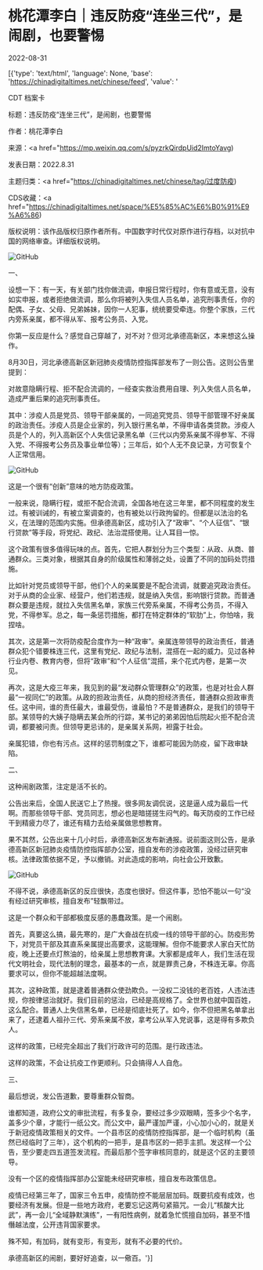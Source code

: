# 桃花潭李白｜违反防疫“连坐三代”，是闹剧，也要警惕

2022-08-31

[{'type': 'text/html', 'language': None, 'base': 'https://chinadigitaltimes.net/chinese/feed', 'value': '

CDT 档案卡

标题：违反防疫“连坐三代”，是闹剧，也要警惕

作者：桃花潭李白

来源：<a href="https://mp.weixin.qq.com/s/pyzrkQirdpUid2ImtoYavg)

发表日期：2022.8.31

主题归类：<a href="https://chinadigitaltimes.net/chinese/tag/过度防疫)

CDS收藏：<a href="https://chinadigitaltimes.net/space/%E5%85%AC%E6%B0%91%E9%A6%86)

版权说明：该作品版权归原作者所有。中国数字时代仅对原作进行存档，以对抗中国的网络审查。详细版权说明。





![GitHub](https://chinadigitaltimes.net/chinese/files/2022/08/image-1661935269674.png)

一、

设想一下：有一天，有关部门找你做流调，申报日常行程时，你有意或无意，没有如实申报，或者拒绝做流调，那么你将被列入失信人员名单，追究刑事责任，你的配偶、子女、父母、兄弟姊妹，因你一人犯事，统统要受牵连。你整个家族，三代内旁系亲属，都不得从军、报考公务员、入党。

你第一反应是什么？感觉自己穿越了，对不对？但河北承德高新区，本来想这么操作。

8月30日，河北承德高新区新冠肺炎疫情防控指挥部发布了一则公告。这则公告里提到：

对故意隐瞒行程、拒不配合流调的，一经查实救治费用自理、列入失信人员名单，造成严重后果的追究刑事责任。

其中：涉疫人员是党员、领导干部亲属的，一同追究党员、领导干部管理不好亲属的政治责任。涉疫人员是企业家的，列入银行黑名单，不得申请各类贷款。涉疫人员是个人的，列入高新区个人失信记录黑名单（三代以内旁系亲属不得参军、不得入党、不得报考公务员及事业单位等）；三年后，如个人无不良记录，方可恢复个人正常信用。

![GitHub](https://chinadigitaltimes.net/chinese/files/2022/08/post-686357-630f1f7b5893d.)

这是一个很有“创新”意味的地方防疫政策。

一般来说，隐瞒行程，或拒不配合流调，全国各地在这三年里，都不同程度的发生过。有被训诫的，有被立案调查的，也有被处以行政拘留的。但都是以法治的名义，在法理的范围内实施。但承德高新区，成功引入了“政审”、“个人征信”、“银行贷款”等手段，将党纪、政纪、法治混搭使用。让人耳目一惊。

这个政策有很多值得玩味的点。首先，它把人群划分为三个类型：从政、从商、普通群众。三类对象，根据其自身的阶级属性和薄弱之处，设置了不同的加码处罚措施。

比如针对党员或领导干部，他们个人的亲属要是不配合流调，就要追究政治责任。对于从商的企业家、经营户，他们若违规，就是纳入失信，影响银行贷款。而普通群众要是违规，就拉入失信黑名单，家族三代旁系亲属，不得考公务员，不得入党，不得参军。总之，每一条惩罚措施，都打在特定群体的“软肋”上，你怕啥，我捏啥。

其次，这是第一次将防疫配合度作为一种“政审”。亲属连带领导的政治责任，普通群众犯个错要株连三代，这里有党纪、政纪与法制，混搭在一起的威力。见过各种行业内卷、教育内卷，但将“政审”和“个人征信”混搭，来个花式内卷，是第一次见。

再次，这是大疫三年来，我见到的最“发动群众管理群众”的政策，也是对社会人群最“一视同仁”的政策。从政的担政治责任，从商的担经济责任，普通群众担政审责任。这中间，谁的责任最大，谁最受伤，谁最怕？不是普通群众，是我们的领导干部。某领导的大姨子隐瞒去某会所的行踪，某书记的弟弟因怕后院起火拒不配合流调，都要被问责。但领导更忌讳的，是亲属关系网，袒露于社会。

亲属犯错，你也有污点。这样的惩罚制度之下，谁都可能因为防疫，留下政审缺陷。

二、

这种闹剧政策，注定是活不长的。

公告出来后，全国人民送它上了热搜。很多网友调侃说，这是逼人成为最后一代啊。而那些领导干部、党员同志，想必也是暗搓搓生闷气的。每天防疫的工作已经干到精疲力尽了，谁还有精力去给亲属做思想教育。

果不其然，公告出来十几小时后，承德高新区发布新通报。说前面这则公告，是承德高新区新冠肺炎疫情防控指挥部办公室，擅自发布的涉疫政策，没经过研究审核。法律政策依据不足，予以撤销。对此造成的影响，向社会公开致歉。

![GitHub](https://chinadigitaltimes.net/chinese/files/2022/08/post-686357-630f1f7b646e2.)

不得不说，承德高新区的反应很快，态度也很好。但这件事，恐怕不能以一句“没有经过研究审核，擅自发布”轻飘带过。

这是一个群众和干部都极度反感的愚蠢政策。是一个闹剧。

首先，真要这么搞，最先寒的，是广大奋战在抗疫一线的领导干部的心。防疫形势下，对党员干部及其直系亲属提出高要求，这能理解。但你不能要求人家白天忙防疫，晚上还要点灯熬油的，给亲属上思想教育课。大家都是成年人，我们生活在现代文明社会，现代法制的理念，最基本的一点，就是罪责己身，不株连无辜。你高要求可以，但你不能超越法度啊。

其次，这种政策，就是逮着普通群众使劲欺负。一没权二没钱的老百姓，人违法违规，你按律惩治就好。我们目前的惩治，已经是高规格了。全世界也就中国百姓，这么配合。普通人上失信黑名单，已经是彻底社死了。如今，你不但把黑名单拿出来了，还逮着人祖孙三代、旁系亲属不放，拿考公从军入党说事，这是得有多欺负人。

这样的政策，已经完全超出了我们行政许可的范围。是行政违法。

这样的政策，不会让抗疫工作更顺利。只会搞得人人自危。

三、

最后想说，发公告道歉，要尊重群众智商。

谁都知道，政府公文的审批流程，有多复杂，要经过多少双眼睛，签多少个名字，盖多少个章，才能行一纸公文。而公文中，最严谨加严谨，小心加小心的，就是关于新冠疫情政策相关的文件。一个县市区的疫情防控指挥部，是一个临时机构（虽然已经临时了三年），这个机构的一把手，是县市区的一把手主抓。发这样一个公告，至少要走四五道签发流程。而最后那个签字审核同意的，就是这个区的主要领导。

没有一个区的疫情指挥部办公室能未经研究审核，擅自发布政策信息。

疫情已经第三年了，国家三令五申，疫情防控不能层层加码。既要抗疫有成效，也要经济有发展。但是一些地方政府，老要忘记这两句紧箍咒。一会儿“核酸大比武”，再一会儿“全域静默演练”，一有阳性病例，就着急忙慌擅自加码，甚至不惜僭越法度，公开违背国家要求。

殊不知，有加码，就有变形，有变形，就有不必要的代价。

承德高新区的闹剧，要好好追查，以一儆百。'}]